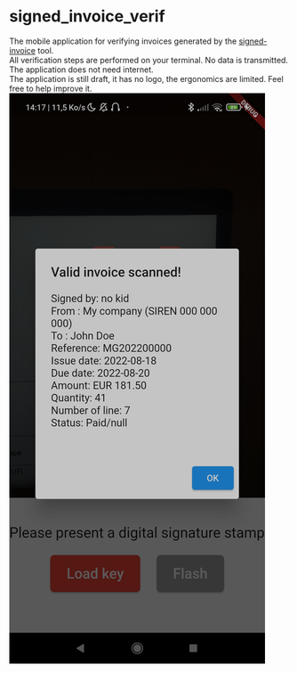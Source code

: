 # signed_invoice_verif

The mobile application for verifying invoices generated by the [signed-invoice](https://github.com/maelgangloff/signed-invoice) tool.  
All verification steps are performed on your terminal. No data is transmitted. The application does not need internet.  
The application is still draft, it has no logo, the ergonomics are limited. Feel free to help improve it.
![screenshot](screenshots/result.jpg)
